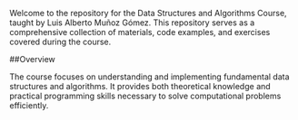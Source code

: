 Welcome to the repository for the Data Structures and Algorithms Course, taught by Luis Alberto Muñoz Gómez.
This repository serves as a comprehensive collection of materials, code examples, and exercises covered during the course.

 ##Overview

The course focuses on understanding and implementing fundamental data structures and algorithms.
It provides both theoretical knowledge and practical programming skills necessary to solve computational problems efficiently.
